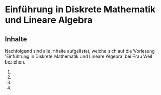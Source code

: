 # Einführung in Diskrete Mathematik und Lineare Algebra


## Inhalte

Nachfolgend sind alle Inhalte aufgelistet, welche sich auf die Vorlesung 'Einführung in Diskrete Mathematik und
Lineare Algebra' bei Frau Weil beziehen.

1. [](Informationen_DMLA.md)
2. [](Mengenlehre.md)
3. [](Logik.md)
3. [](Sonstiges_DMLA.md)